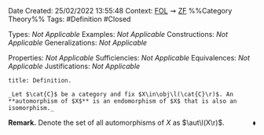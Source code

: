 <br />
<br />

Date Created: 25/02/2022 13:55:48
Context: [$\textrm{FOL}$](obsidian://open?file=First%20Order%20Logic)$\,\,\rightsquigarrow\,\,$[$\textrm{ZF}$](obsidian://open?file=Zermelo-Fraenkel%20Set%20Theory) %%Category Theory%%
Tags: #Definition #Closed 

Types: _Not Applicable_
Examples: _Not Applicable_
Constructions: _Not Applicable_
Generalizations: _Not Applicable_

Properties: _Not Applicable_
Sufficiencies: _Not Applicable_
Equivalences: _Not Applicable_
Justifications: _Not Applicable_

``` ad-Definition
title: Definition.

_Let $\cat{C}$ be a category and fix $X\in\obj\l(\cat{C}\r)$. An **automorphism of $X$** is an endomorphism of $X$ that is also an isomorphism._

```

**Remark.** Denote the set of all automorphisms of $X$ as $\aut\l(X\r)$.<span style="float:right;">$\blacklozenge$</span>
